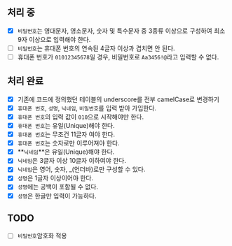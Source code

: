 ## 처리 중
- [x]  `비밀번호`는 영대문자, 영소문자, 숫자 및 특수문자 중 3종류 이상으로 구성하여 최소 9자 이상으로 입력해야 한다.
- [ ]  `비밀번호`는 휴대폰 번호의 연속된 4글자 이상과 겹치면 안 된다.
- [ ] 휴대폰 번호가 `01012345678`일 경우, 비밀번호로 `Aa3456!@`라고 입력할 수 없다.

## 처리 완료
- [x] 기존에 코드에 정의했던 테이블의 underscore를 전부 camelCase로 변경하기
- [x]  `휴대폰 번호`, `성명`, `닉네임`, `비밀번호`를 입력 받아 가입한다.
- [x]  `휴대폰 번호`의 입력 값이 `010`으로 시작해야만 한다.
- [x]  `휴대폰 번호`는 유일(Unique)해야 한다.
- [x]  `휴대폰 번호`는 무조건 11글자 여야 한다.
- [x]  `휴대폰 번호`는 숫자로만 이루어져야 한다.
- [x]  **`닉네임`**은 유일(Unique)해야 한다.
- [x]  `닉네임`은 3글자 이상 10글자 이하여야 한다.
- [x]  `닉네임`은 영어, 숫자, _(언더바)로만 구성할 수 있다.
- [x]  `성명`은 1글자 이상이어야 한다.
- [x]  `성명`에는 공백이 포함될 수 없다.
- [x]   `성명`은 한글만 입력이 가능하다.

## TODO
- [ ] `비밀번호`암호화 적용